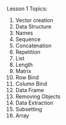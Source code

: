 Lesson 1 Topics:

1. Vector creation
2. Data Structure
3. Names
4. Sequence
5. Concatenation
6. Repetition
7. List
8. Length
9. Matrix
10. Row Bind
11. Column Bind
12. Data Frame
13. Removing Objects
14. Data Extraction
15. Subsetting
16. Array